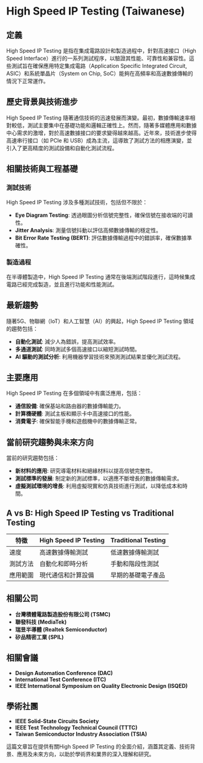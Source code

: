 # High Speed IP Testing (Taiwanese)

## 定義
High Speed IP Testing 是指在集成電路設計和製造過程中，針對高速接口（High Speed Interface）進行的一系列測試程序，以驗證其性能、可靠性和兼容性。這些測試旨在確保應用特定集成電路（Application Specific Integrated Circuit, ASIC）和系統單晶片（System on Chip, SoC）能夠在高頻率和高速數據傳輸的情況下正常運作。

## 歷史背景與技術進步
High Speed IP Testing 隨著通信技術的迅速發展而演變。最初，數據傳輸速率相對較低，測試主要集中在基礎功能和邏輯正確性上。然而，隨著多媒體應用和數據中心需求的激增，對於高速數據接口的要求變得越來越高。近年來，技術進步使得高速串行接口（如 PCIe 和 USB）成為主流，這導致了測試方法的相應演變，並引入了更高精度的測試設備和自動化測試流程。

## 相關技術與工程基礎

### 測試技術
High Speed IP Testing 涉及多種測試技術，包括但不限於：
- **Eye Diagram Testing**: 透過眼圖分析信號完整性，確保信號在接收端的可讀性。
- **Jitter Analysis**: 測量信號抖動以評估高頻數據傳輸的穩定性。
- **Bit Error Rate Testing (BERT)**: 評估數據傳輸過程中的錯誤率，確保數據準確性。

### 製造過程
在半導體製造中，High Speed IP Testing 通常在後端測試階段進行，這時候集成電路已經完成製造，並且進行功能和性能測試。

## 最新趨勢
隨著5G、物聯網（IoT）和人工智慧（AI）的興起，High Speed IP Testing 領域的趨勢包括：
- **自動化測試**: 減少人為錯誤，提高測試效率。
- **多通道測試**: 同時測試多個高速接口以縮短測試時間。
- **AI 驅動的測試分析**: 利用機器學習技術來預測測試結果並優化測試流程。

## 主要應用
High Speed IP Testing 在多個領域中有廣泛應用，包括：
- **通信設備**: 確保基站和路由器的數據傳輸能力。
- **計算機硬體**: 測試主板和顯示卡中高速接口的性能。
- **消費電子**: 確保智能手機和遊戲機中的數據傳輸正常。

## 當前研究趨勢與未來方向
當前的研究趨勢包括：
- **新材料的應用**: 研究導電材料和絕緣材料以提高信號完整性。
- **測試標準的發展**: 制定新的測試標準，以適應不斷增長的數據傳輸需求。
- **虛擬測試環境的增長**: 利用虛擬現實和仿真技術進行測試，以降低成本和時間。

## A vs B: High Speed IP Testing vs Traditional Testing
| 特徵 | High Speed IP Testing | Traditional Testing |
|------|-----------------------|---------------------|
| 速度 | 高速數據傳輸測試 | 低速數據傳輸測試 |
| 測試方法 | 自動化和即時分析 | 手動和階段性測試 |
| 應用範圍 | 現代通信和計算設備 | 早期的基礎電子產品 |

## 相關公司
- **台灣積體電路製造股份有限公司 (TSMC)**
- **聯發科技 (MediaTek)**
- **瑞昱半導體 (Realtek Semiconductor)**
- **矽品精密工業 (SPIL)**
  
## 相關會議
- **Design Automation Conference (DAC)**
- **International Test Conference (ITC)**
- **IEEE International Symposium on Quality Electronic Design (ISQED)**

## 學術社團
- **IEEE Solid-State Circuits Society**
- **IEEE Test Technology Technical Council (TTTC)**
- **Taiwan Semiconductor Industry Association (TSIA)**

這篇文章旨在提供有關High Speed IP Testing 的全面介紹，涵蓋其定義、技術背景、應用及未來方向，以助於學術界和業界的深入理解和研究。